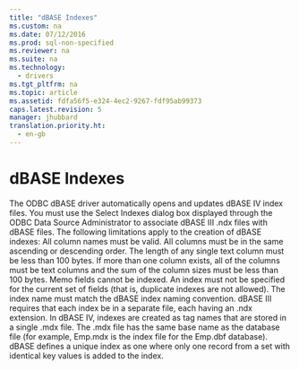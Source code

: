 ```yaml
---
title: "dBASE Indexes"
ms.custom: na
ms.date: 07/12/2016
ms.prod: sql-non-specified
ms.reviewer: na
ms.suite: na
ms.technology: 
  - drivers
ms.tgt_pltfrm: na
ms.topic: article
ms.assetid: fdfa56f5-e324-4ec2-9267-fdf95ab99373
caps.latest.revision: 5
manager: jhubbard
translation.priority.ht: 
  - en-gb
---
```

# dBASE Indexes
<?xml version="1.0" encoding="utf-8"?>
<developerConceptualDocument xmlns="http://ddue.schemas.microsoft.com/authoring/2003/5" xmlns:xlink="http://www.w3.org/1999/xlink" xmlns:xsi="http://www.w3.org/2001/XMLSchema-instance" xsi:schemaLocation="http://ddue.schemas.microsoft.com/authoring/2003/5 http://dduestorage.blob.core.windows.net/ddueschema/developer.xsd">
  <introduction>
    <para>The ODBC dBASE driver automatically opens and updates dBASE IV index files. You must use the <legacyBold>Select Indexes</legacyBold> dialog box displayed through the ODBC Data Source Administrator to associate dBASE III .ndx files with dBASE files.</para>
    <para>The following limitations apply to the creation of dBASE indexes:  </para>
    <list class="bullet">
      <listItem>
        <para>All column names must be valid.</para>
      </listItem>
      <listItem>
        <para>All columns must be in the same ascending or descending order.</para>
      </listItem>
      <listItem>
        <para>The length of any single text column must be less than 100 bytes.</para>
      </listItem>
      <listItem>
        <para>If more than one column exists, all of the columns must be text columns and the sum of the column sizes must be less than 100 bytes.</para>
      </listItem>
      <listItem>
        <para>Memo fields cannot be indexed.</para>
      </listItem>
      <listItem>
        <para>An index must not be specified for the current set of fields (that is, duplicate indexes are not allowed).</para>
      </listItem>
      <listItem>
        <para>The index name must match the dBASE index naming convention. dBASE III requires that each index be in a separate file, each having an .ndx extension. In dBASE IV, indexes are created as tag names that are stored in a single .mdx file. The .mdx file has the same base name as the database file (for example, Emp.mdx is the index file for the Emp.dbf database).</para>
      </listItem>
      <listItem>
        <para>dBASE defines a unique index as one where only one record from a set with identical key values is added to the index.</para>
      </listItem>
    </list>
  </introduction>
  <relatedTopics />
</developerConceptualDocument>